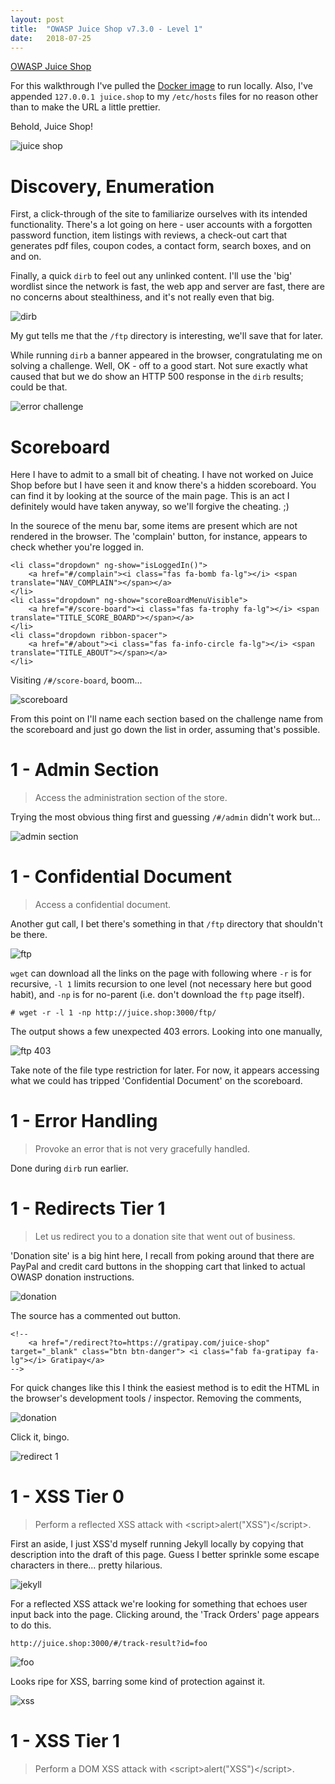 ```yaml
---
layout: post
title:  "OWASP Juice Shop v7.3.0 - Level 1"
date:   2018-07-25
---
```


[OWASP Juice Shop](https://www.owasp.org/index.php/OWASP_Juice_Shop_Project)

For this walkthrough I've pulled the [Docker image](https://hub.docker.com/r/bkimminich/juice-shop/) to run locally. Also, I've appended `127.0.0.1 juice.shop` to my `/etc/hosts` files for no reason other than to make the URL a little prettier.

Behold, Juice Shop!

![juice shop](/img/owasp-juice-shop-v7.3.0/juice000.png)

# Discovery, Enumeration

First, a click-through of the site to familiarize ourselves with its intended functionality. There's a lot going on here - user accounts with a forgotten password function, item listings with reviews, a check-out cart that generates pdf files, coupon codes, a contact form, search boxes, and on and on.

Finally, a quick `dirb` to feel out any unlinked content. I'll use the 'big' wordlist since the network is fast, the web app and server are fast, there are no concerns about stealthiness, and it's not really even that big.

![dirb](/img/owasp-juice-shop-v7.3.0/juice002.png)

My gut tells me that the `/ftp` directory is interesting, we'll save that for later.

While running `dirb` a banner appeared in the browser, congratulating me on solving a challenge. Well, OK - off to a good start. Not sure exactly what caused that but we do show an HTTP 500 response in the `dirb` results; could be that.

![error challenge](/img/owasp-juice-shop-v7.3.0/juice001.png)

# Scoreboard

Here I have to admit to a small bit of cheating. I have not worked on Juice Shop before but I have seen it and know there's a hidden scoreboard. You can find it by looking at the source of the main page. This is an act I definitely would have taken anyway, so we'll forgive the cheating. ;)

In the sourece of the menu bar, some items are present which are not rendered in the browser. The 'complain' button, for instance, appears to check whether you're logged in. 

```
<li class="dropdown" ng-show="isLoggedIn()">
    <a href="#/complain"><i class="fas fa-bomb fa-lg"></i> <span translate="NAV_COMPLAIN"></span></a>
</li>
<li class="dropdown" ng-show="scoreBoardMenuVisible">
    <a href="#/score-board"><i class="fas fa-trophy fa-lg"></i> <span translate="TITLE_SCORE_BOARD"></span></a>
</li>
<li class="dropdown ribbon-spacer">
    <a href="#/about"><i class="fas fa-info-circle fa-lg"></i> <span translate="TITLE_ABOUT"></span></a>
</li>
```

Visiting `/#/score-board`, boom...

![scoreboard](/img/owasp-juice-shop-v7.3.0/juice003.png)

From this point on I'll name each section based on the challenge name from the scoreboard and just go down the list in order, assuming that's possible.

# 1 - Admin Section

> Access the administration section of the store.

Trying the most obvious thing first and guessing `/#/admin` didn't work but...

![admin section](/img/owasp-juice-shop-v7.3.0/juice004.png)

# 1 - Confidential Document

> Access a confidential document.

Another gut call, I bet there's something in that `/ftp` directory that shouldn't be there.

![ftp](/img/owasp-juice-shop-v7.3.0/juice005.png)

`wget` can download all the links on the page with following where `-r` is for recursive, `-l 1` limits recursion to one level (not necessary here but good habit), and `-np` is for no-parent (i.e. don't download the `ftp` page itself).

```
# wget -r -l 1 -np http://juice.shop:3000/ftp/
```

The output shows a few unexpected 403 errors. Looking into one manually,

![ftp 403](/img/owasp-juice-shop-v7.3.0/juice006.png)

Take note of the file type restriction for later. For now, it appears accessing what we could has tripped 'Confidential Document' on the scoreboard.

# 1 - Error Handling

> Provoke an error that is not very gracefully handled.

Done during `dirb` run earlier.

# 1 - Redirects Tier 1

> Let us redirect you to a donation site that went out of business.

'Donation site' is a big hint here, I recall from poking around that there are PayPal and credit card buttons in the shopping cart that linked to actual OWASP donation instructions. 

![donation](/img/owasp-juice-shop-v7.3.0/juice007.png)

The source has a commented out button.

```
<!--
	<a href="/redirect?to=https://gratipay.com/juice-shop" target="_blank" class="btn btn-danger"> <i class="fab fa-gratipay fa-lg"></i> Gratipay</a>
-->
```

For quick changes like this I think the easiest method is to edit the HTML in the browser's development tools / inspector. Removing the comments,

![donation](/img/owasp-juice-shop-v7.3.0/juice008.png)

Click it, bingo.

![redirect 1](/img/owasp-juice-shop-v7.3.0/juice009.png)

# 1 - XSS Tier 0

> Perform a reflected XSS attack with \<script\>alert(\"XSS\")\</script\>.

First an aside, I just XSS'd myself running Jekyll locally by copying that description into the draft of this page. Guess I better sprinkle some escape characters in there... pretty hilarious.

![jekyll](/img/owasp-juice-shop-v7.3.0/juice010.png)

For a reflected XSS attack we're looking for something that echoes user input back into the page. Clicking around, the 'Track Orders' page appears to do this.

```
http://juice.shop:3000/#/track-result?id=foo
```

![foo](/img/owasp-juice-shop-v7.3.0/juice011.png)

Looks ripe for XSS, barring some kind of protection against it.

![xss](/img/owasp-juice-shop-v7.3.0/juice012.png)

# 1 - XSS Tier 1

> Perform a DOM XSS attack with \<script\>alert(\"XSS\")\</script\>.

